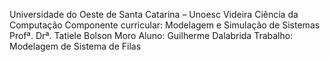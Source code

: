 Universidade do Oeste de Santa Catarina – Unoesc Videira
Ciência da Computação
Componente curricular: Modelagem e Simulação de Sistemas 
Profª. Drª. Tatiele Bolson Moro
Aluno: Guilherme Dalabrida
Trabalho: Modelagem de Sistema de Filas
